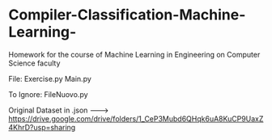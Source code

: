 # Compiler-Classification-Machine-Learning-
Homework for the course of Machine Learning in Engineering on Computer Science faculty

File:
Exercise.py
Main.py

To Ignore:
FileNuovo.py



Original Dataset in .json ---> https://drive.google.com/drive/folders/1_CeP3Mubd6QHqk6uA8KuCP9UaxZ4KhrD?usp=sharing
